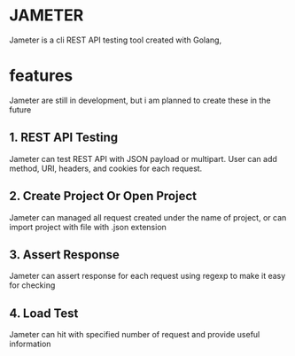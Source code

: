 # JAMETER

Jameter is a cli REST API testing tool created with Golang,

# features
Jameter are still in development, but i am planned to create these in the future
## 1. REST API Testing
Jameter can test REST API with JSON payload or multipart. User can add method, URI, headers, and
cookies for each request.
## 2. Create Project Or Open Project
Jameter can managed all request created under the name of project, or can import project with file with .json extension
## 3. Assert Response
Jameter can assert response for each request using regexp to make it easy for checking
## 4. Load Test
Jameter can hit with specified number of request and provide useful information
